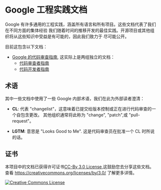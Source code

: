 # Google 工程实践文档

Google 有许多通用的工程实践，涵盖所有语言和所有项目。这些文档代表了我们在不同方面的集体经验
我们随着时间的推移开发的最佳实践。开源项目或其他组织将从这些知识中受益是有可能的，因此我们致力于
尽可能公开。

目前这包含以下文档：

*   [Google 的代码审查指南](review/index.md), 这实际上是两组独立的文档：
    *   [代码审查者指南](review/reviewer/index.md)
    *   [代码开发者指南](review/developer/index.md)

## 术语

其中一些文档中使用了一些 Google 内部术语，我们在此为外部读者澄清：

*   **CL**: 代表 "changelist"，这意味着已提交给版本控制或正在进行代码审查的一个自包含更改。
    其他组织通常将此称为 "change", "patch",或 "pull-request"。

*   **LGTM**: 意思是 "Looks Good to Me". 这是代码审查员在批准一个 CL 时所说的话。

## 证书

本项目中的文档已获得许可证书[CC-By 3.0 License](证书),这鼓励您去分享这些文档。查看 <https://creativecommons.org/licenses/by/3.0/> 了解更多详情。

<a rel="license" href="https://creativecommons.org/licenses/by/3.0/">
    <img alt="Creative Commons License" style="border-width:0" src="https://i.creativecommons.org/l/by/3.0/88x31.png" />
</a>
